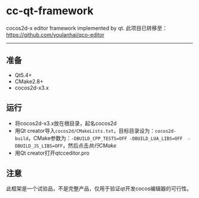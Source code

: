 # cc-qt-framework
cocos2d-x editor framework implemented by qt.
此项目已转移至：https://github.com/youlanhai/qco-editor

-----------------
## 准备
* Qt5.4+
* CMake2.8+
* cocos2d-x3.x

## 运行
* 将cocos2d-x3.x放在根目录，起名cocos2d
* 用Qt creator导入`cocos2d/CMakeLists.txt`，目标目录设为：`cocos2d-build`，CMake参数为：`-DBUILD_CPP_TESTS=OFF -DBUILD_LUA_LIBS=OFF  -DBUILD_JS_LIBS=OFF`，然后点击*执行CMake*
* 用Qt creator打开qtcceditor.pro

## 注意
此框架是一个试验品，不是完整产品，仅用于验证qt开发cocos编辑器的可行性。
